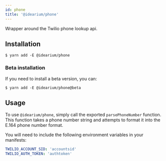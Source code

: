 ```yaml
---
id: phone
title: '@idearium/phone'
---
```


Wrapper around the Twilio phone lookup api.

## Installation

```shell
$ yarn add -E @idearium/phone
```

### Beta installation

If you need to install a beta version, you can:

```shell
$ yarn add -E @idearium/phone@beta
```

## Usage

To use `@idearium/phone`, simply call the exported `parsePhoneNumber` function.
This function takes a phone number string and attempts to format it into the E.164 phone number format.

You will need to include the following environment variables in your manifests:

```yaml
TWILIO_ACCOUNT_SID: 'accountsid'
TWILIO_AUTH_TOKEN: 'authtoken'
```
